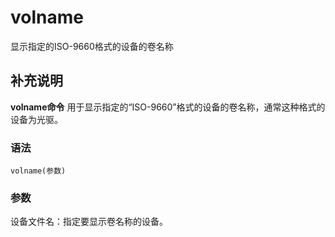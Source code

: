volname
===

显示指定的ISO-9660格式的设备的卷名称

## 补充说明

**volname命令** 用于显示指定的“ISO-9660”格式的设备的卷名称，通常这种格式的设备为光驱。

###  语法

```shell
volname(参数)
```

###  参数

设备文件名：指定要显示卷名称的设备。


<!-- Linux命令行搜索引擎：https://github.com/wsdo/linux-complete-guide.git -->
